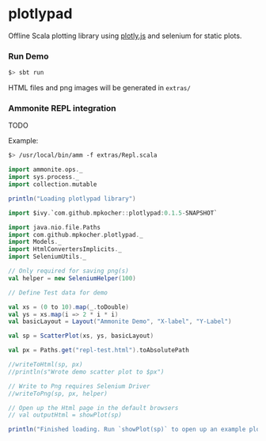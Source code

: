 # plotlypad

Offline Scala plotting library using [plotly.js](https://cdn.plot.ly/plotly-latest.min.js) and selenium for static plots.


### Run Demo

```bash
$> sbt run
```

HTML files and png images will be generated in `extras/`


### Ammonite REPL integration

TODO

Example:

```bash
$> /usr/local/bin/amm -f extras/Repl.scala
```

```scala
import ammonite.ops._
import sys.process._
import collection.mutable

println("Loading plotlypad library")

import $ivy.`com.github.mpkocher::plotlypad:0.1.5-SNAPSHOT`

import java.nio.file.Paths
import com.github.mpkocher.plotlypad._
import Models._
import HtmlConvertersImplicits._
import SeleniumUtils._

// Only required for saving png(s)
val helper = new SeleniumHelper(100)

// Define Test data for demo

val xs = (0 to 10).map(_.toDouble)
val ys = xs.map(i => 2 * i * i)
val basicLayout = Layout("Ammonite Demo", "X-label", "Y-Label")

val sp = ScatterPlot(xs, ys, basicLayout)

val px = Paths.get("repl-test.html").toAbsolutePath

//writeToHtml(sp, px)
//println(s"Wrote demo scatter plot to $px")

// Write to Png requires Selenium Driver
//writeToPng(sp, px, helper)

// Open up the Html page in the default browsers
// val outputHtml = showPlot(sp)

println("Finished loading. Run `showPlot(sp)` to open up an example plot in the default browser")

```


